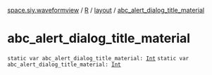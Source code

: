 [space.siy.waveformview](../../index.md) / [R](../index.md) / [layout](index.md) / [abc_alert_dialog_title_material](./abc_alert_dialog_title_material.md)

# abc_alert_dialog_title_material

`static var abc_alert_dialog_title_material: `[`Int`](https://kotlinlang.org/api/latest/jvm/stdlib/kotlin/-int/index.html)
`static var abc_alert_dialog_title_material: `[`Int`](https://kotlinlang.org/api/latest/jvm/stdlib/kotlin/-int/index.html)